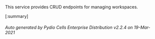 






This service provides CRUD endpoints for managing workspaces.

[:summary]

###### Auto generated by Pydio Cells Enterprise Distribution v2.2.4 on 19-Mar-2021
